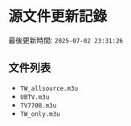# 源文件更新記錄

最後更新時間: `2025-07-02 23:31:26`

## 文件列表
- `TW_allsource.m3u`
- `UBTV.m3u`
- `TV7708.m3u`
- `TW_only.m3u`
